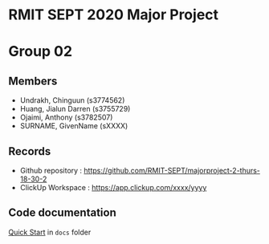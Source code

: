 # RMIT SEPT 2020 Major Project

# Group 02

## Members
* Undrakh, Chinguun (s3774562)
* Huang, Jialun Darren (s3755729)
* Ojaimi, Anthony (s3782507)
* SURNAME, GivenName (sXXXX)

## Records

* Github repository : https://github.com/RMIT-SEPT/majorproject-2-thurs-18-30-2
* ClickUp Workspace : https://app.clickup.com/xxxx/yyyy


## Code documentation

[Quick Start](/docs/README.md) in `docs` folder
